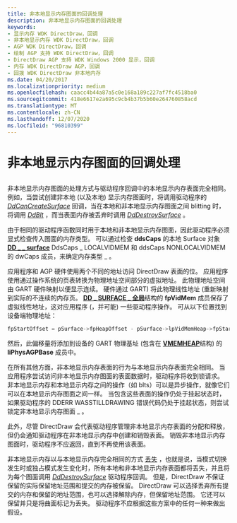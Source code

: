 ```yaml
---
title: 非本地显示内存图面的回调处理
description: 非本地显示内存图面的回调处理
keywords:
- 显示内存 WDK DirectDraw，回调
- 非本地显示内存 WDK DirectDraw，回调
- AGP WDK DirectDraw，回调
- 绘制 AGP 支持 WDK DirectDraw，回调
- DirectDraw AGP 支持 WDK Windows 2000 显示，回调
- 内存 WDK DirectDraw AGP，回调
- 回拨 WDK DirectDraw 非本地内存
ms.date: 04/20/2017
ms.localizationpriority: medium
ms.openlocfilehash: caacc4b44a87a5c0e168a189c227af7fc4518ba0
ms.sourcegitcommit: 418e6617e2a695c9cb4b37b5b60e264760858acd
ms.translationtype: MT
ms.contentlocale: zh-CN
ms.lasthandoff: 12/07/2020
ms.locfileid: "96810399"
---
```

# <a name="callback-handling-of-nonlocal-display-memory-surfaces"></a>非本地显示内存图面的回调处理


## <span id="ddk_callback_handling_of_nonlocal_display_memory_surfaces_gg"></span><span id="DDK_CALLBACK_HANDLING_OF_NONLOCAL_DISPLAY_MEMORY_SURFACES_GG"></span>


非本地显示内存图面的处理方式与驱动程序回调中的本地显示内存表面完全相同。 例如，当尝试创建非本地 (以及本地) 显示内存图面时，将调用驱动程序的 [*DdCanCreateSurface*](/previous-versions/windows/hardware/drivers/ff549213(v=vs.85)) 回调，当在本地和非本地显示内存图面之间 blitting 时，将调用 [*DdBlt*](/windows/win32/api/ddrawint/nc-ddrawint-pdd_surfcb_blt) ，而当表面内存被丢弃时调用 [*DdDestroySurface*](/windows/win32/api/ddrawint/nc-ddrawint-pdd_surfcb_destroysurface) 。

由于相同的驱动程序函数同时用于本地和非本地显示内存图面，因此驱动程序必须显式检查传入图面的内存类型。 可以通过检查 **ddsCaps** 的本地 Surface 对象 [**DD \_ \_ surface**](/windows/win32/api/ddrawint/ns-ddrawint-dd_surface_local) DdsCaps \_ LOCALVIDMEM 和 ddsCaps NONLOCALVIDMEM 的 dwCaps 成员，来确定内存类型 \_ 。

应用程序和 AGP 硬件使用两个不同的地址访问 DirectDraw 表面的位。 应用程序使用通过操作系统的页表转换为物理地址空间部分的虚拟地址。 此物理地址空间由 GART 硬件映射以便显示连续。 硬件通过 GART) 将此物理线性地址 (重新映射到实际的不连续的内存页。 [**DD \_ SURFACE \_ 全局**](/windows/win32/api/ddrawint/ns-ddrawint-dd_surface_global)结构的 **fpVidMem** 成员保存了虚拟线性地址，这对应用程序 (，并可能) 一些驱动程序操作。 可从以下位置找到设备端物理地址：

```cpp
fpStartOffset = pSurface->fpHeapOffset - pSurface->lpVidMemHeap->fpStart;
```

然后，此偏移量将添加到设备的 GART 物理基址 (包含在 [**VMEMHEAP**](/windows/win32/api/dmemmgr/ns-dmemmgr-vmemheap)结构) 的 **liPhysAGPBase** 成员中。

在所有其他方面，非本地显示内存表面的行为与本地显示内存表面完全相同。 当应用程序尝试访问非本地显示内存图面的表面数据时，驱动程序将收到锁请求。 非本地显示内存和本地显示内存之间的操作（如 blts）可以是异步操作，就像它们可以在本地显示内存图面之间一样。 当包含这些表面的操作仍处于挂起状态时，如果驱动程序的 DDERR WASSTILLDRAWING 错误代码仍处于挂起状态，则尝试锁定非本地显示内存图面 \_ 。

此外，尽管 DirectDraw 会代表驱动程序管理非本地显示内存表面的分配和释放，但仍会通知驱动程序在非本地显示内存中创建和销毁表面。 销毁非本地显示内存图面时，驱动程序不应返回，直到不再使用该表面。

非本地显示内存以与本地显示内存完全相同的方式 [丢失](losing-and-restoring-directdraw-surfaces.md) ，也就是说，当模式切换发生时或独占模式发生变化时，所有本地和非本地显示内存表面都将丢失，并且将为每个图面调用 [*DdDestroySurface*](/windows/win32/api/ddrawint/nc-ddrawint-pdd_surfcb_destroysurface) 驱动程序回调。 但是，DirectDraw 不保证保留的实际保留地址范围和提交的内存被保留。 DirectDraw 可以选择丢弃所有提交的内存和保留的地址范围，也可以选择解除内存，但保留地址范围。 它还可以保留并只是将曲面标记为丢失。 驱动程序不应根据这些方案中的任何一种来做出假设。

 

